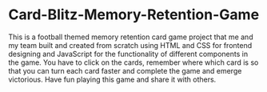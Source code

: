 # Card-Blitz-Memory-Retention-Game
This is a football themed memory retention card game project that me and my team built and created from scratch using HTML and CSS for frontend designing and JavaScript for the functionality of different components in the game. You have to click on the cards, remember where which card is so that you can turn each card faster and complete the game and emerge victorious. Have fun playing this game and share it with others.
